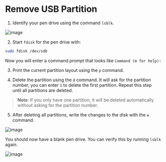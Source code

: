 # Remove USB Partition

1. Identify your pen drive using the command `lsblk`.

![image](https://github.com/ShubhamKumar89/usb-partition/assets/97805339/aff7b5ac-a637-40e0-8616-e29128d8ae6b)

2. Start `fdisk` for the pen drive with:

```bash
sudo fdisk /dev/sdb
```
Now you will enter a command prompt that looks like `Command (m for help):`

3. Print the current partition layout using the `p` command.

4. Delete the partition using the `d` command. It will ask for the partition number, you can enter `1` to delete the first partition. Repeat this step until all partitions are deleted. 

> **Note**:
> If you only have one partition, it will be deleted automatically without asking for the partition number.

5. After deleting all partitions, write the changes to the disk with the `w` command.

![image](https://github.com/ShubhamKumar89/usb-partition/assets/97805339/fb9a508c-9085-4071-a367-38f01acfd7d0)

You should now have a blank pen drive. You can verify this by running `lsblk` again.

![image](https://github.com/ShubhamKumar89/usb-partition/assets/97805339/57b96abb-0b47-4228-a1ea-4a187807a649)

